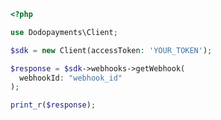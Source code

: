 ```php
<?php

use Dodopayments\Client;

$sdk = new Client(accessToken: 'YOUR_TOKEN');

$response = $sdk->webhooks->getWebhook(
  webhookId: "webhook_id"
);

print_r($response);

```


<!-- This file was generated by liblab | https://liblab.com/ -->
